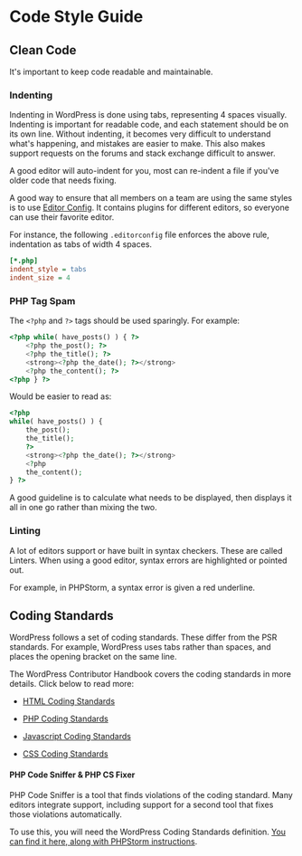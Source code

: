 # Code Style Guide

## Clean Code

It's important to keep code readable and maintainable.

### Indenting

Indenting in WordPress is done using tabs, representing 4 spaces visually. Indenting is important for readable code, and each statement should be on its own line. Without indenting, it becomes very difficult to understand what's happening, and mistakes are easier to make. This also makes support requests on the forums and stack exchange difficult to answer.

A good editor will auto-indent for you, most can re-indent a file if you've older code that needs fixing.

A good way to ensure that all members on a team are using the same
styles is to use [Editor Config](http://editorconfig.org). It contains
plugins for different editors, so everyone can use their favorite
editor.

For instance, the following `.editorconfig` file enforces the above
rule, indentation as tabs of width 4 spaces.

```ini
[*.php]
indent_style = tabs
indent_size = 4
```

### PHP Tag Spam

The `<?php` and `?>` tags should be used sparingly. For example:

```php
<?php while( have_posts() ) { ?>
    <?php the_post(); ?>
    <?php the_title(); ?>
    <strong><?php the_date(); ?></strong>
    <?php the_content(); ?>
<?php } ?>
```
Would be easier to read as:

```php
<?php
while( have_posts() ) {
    the_post();
    the_title();
    ?>
    <strong><?php the_date(); ?></strong>
    <?php
    the_content();
} ?>
```

A good guideline is to calculate what needs to be displayed, then displays it all in one go rather than mixing the two.

### Linting

A lot of editors support or have built in syntax checkers. These are called Linters. When using a good editor, syntax errors are highlighted or pointed out.

For example, in PHPStorm, a syntax error is given a red underline.

## Coding Standards

WordPress follows a set of coding standards. These differ from the PSR standards. For example, WordPress uses tabs rather than spaces, and places the opening bracket on the same line.

The WordPress Contributor Handbook covers the coding standards in more details. Click below to read more:

- [HTML Coding Standards](http://make.wordpress.org/core/handbook/coding-standards/html/)

- [PHP Coding Standards](http://make.wordpress.org/core/handbook/coding-standards/php/)

- [Javascript Coding Standards](http://make.wordpress.org/core/handbook/coding-standards/javascript/)

- [CSS Coding Standards](http://make.wordpress.org/core/handbook/coding-standards/css/)


#### PHP Code Sniffer & PHP CS Fixer

PHP Code Sniffer is a tool that finds violations of the coding standard. Many editors integrate support, including support for a second tool that fixes those violations automatically.

To use this, you will need the WordPress Coding Standards definition. [You can find it here, along with PHPStorm instructions](https://gist.github.com/Rarst/1370155).
